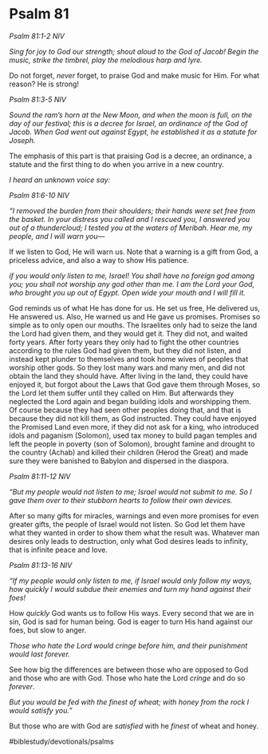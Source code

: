 # Psalm 81
*Psalm 81:1-2 NIV*

*Sing for joy to God our strength; shout aloud to the God of Jacob! Begin the music, strike the timbrel, play the melodious harp and lyre.*

Do not forget, *never* forget, to praise God and make music for Him. 
For what reason? He is strong!

*Psalm 81:3-5 NIV*

*Sound the ram’s horn at the New Moon, and when the moon is full, on the day of our festival; this is a decree for Israel, an ordinance of the God of Jacob. When God went out against Egypt, he established it as a statute for Joseph.*

The emphasis of this part is that praising God is a decree, an ordinance, a statute and the first thing to do when you arrive in a new country.

*I heard an unknown voice say:*

*Psalm 81:6-10 NIV*

*“I removed the burden from their shoulders; their hands were set free from the basket. In your distress you called and I rescued you, I answered you out of a thundercloud; I tested you at the waters of Meribah. Hear me, my people, and I will warn you—*

If we listen to God, He will warn us. Note that a warning is a gift from God, a priceless advice, and also a way to show His patience.

*if you would only listen to me, Israel! You shall have no foreign god among you; you shall not worship any god other than me. I am the Lord your God, who brought you up out of Egypt. Open wide your mouth and I will fill it.*

God reminds us of what He has done for us. He set us free, He delivered us, He answered us.
Also, He warned us and He gave us promises. Promises so simple as to only open our mouths.
The Israelites only had to seize the land the Lord had given them, and they would get it. They did not, and waited forty years.
After forty years they only had to fight the other countries according to the rules God had given them, but they did not listen, and instead kept plunder to themselves and took home wives of peoples that worship other gods. So they lost many wars and many men, and did not obtain the land they should have.
After living in the land, they could have enjoyed it, but forgot about the Laws that God gave them through Moses, so the Lord let them suffer until they called on Him. But afterwards they neglected the Lord again and began building idols and worshipping them. Of course because they had seen other peoples doing that, and that is because they did not kill them, as God instructed.
They could have enjoyed the Promised Land even more, if they did not ask for a king, who introduced idols and paganism (Solomon), used tax money to build pagan temples and left the people in poverty (son of Solomon), brought famine and drought to the country (Achab) and killed their children (Herod the Great) and made sure they were banished to Babylon and dispersed in the diaspora.

*Psalm 81:11-12 NIV*

*“But my people would not listen to me; Israel would not submit to me. So I gave them over to their stubborn hearts to follow their own devices.*

After so many gifts for miracles, warnings and even more promises for even greater gifts, the people of Israel would not listen.
So God let them have what they wanted in order to show them what the result was.
Whatever man desires only leads to destruction, only what God desires leads to infinity, that is infinite peace and love.

*Psalm 81:13-16 NIV*

*“If my people would only listen to me, if Israel would only follow my ways, how quickly I would subdue their enemies and turn my hand against their foes!*

How *quickly* God wants us to follow His ways. Every second that we are in sin, God is sad for human being. God is eager to turn His hand against our foes, but slow to anger. 

*Those who hate the Lord would cringe before him, and their punishment would last forever.*

See how big the differences are between those who are opposed to God and those who are with God.
Those who hate the Lord *cringe* and do so *forever*. 

*But you would be fed with the finest of wheat; with honey from the rock I would satisfy you.”*

But those who are with God are *satisfied* with he *finest* of wheat and honey. 

#biblestudy/devotionals/psalms
